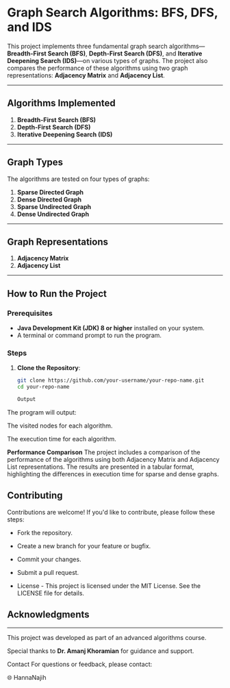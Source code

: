 # Graph Search Algorithms: BFS, DFS, and IDS

This project implements three fundamental graph search algorithms—**Breadth-First Search (BFS)**, **Depth-First Search (DFS)**, and **Iterative Deepening Search (IDS)**—on various types of graphs. The project also compares the performance of these algorithms using two graph representations: **Adjacency Matrix** and **Adjacency List**.

---

## Algorithms Implemented

1. **Breadth-First Search (BFS)**
2. **Depth-First Search (DFS)**
3. **Iterative Deepening Search (IDS)**

---

## Graph Types

The algorithms are tested on four types of graphs:

1. **Sparse Directed Graph**
2. **Dense Directed Graph**
3. **Sparse Undirected Graph**
4. **Dense Undirected Graph**

---

## Graph Representations

1. **Adjacency Matrix**
2. **Adjacency List**

---

## How to Run the Project

### Prerequisites

- **Java Development Kit (JDK) 8 or higher** installed on your system.
- A terminal or command prompt to run the program.

### Steps

1. **Clone the Repository**:
   ```bash
   git clone https://github.com/your-username/your-repo-name.git
   cd your-repo-name

   Output
The program will output:

The visited nodes for each algorithm.

The execution time for each algorithm.

**Performance Comparison**
The project includes a comparison of the performance of the algorithms using both Adjacency Matrix and Adjacency List representations. The results are presented in a tabular format, highlighting the differences in execution time for sparse and dense graphs.

## **Contributing**
Contributions are welcome! If you'd like to contribute, please follow these steps:

- Fork the repository.

- Create a new branch for your feature or bugfix.

- Commit your changes.

- Submit a pull request.

- License
      - This project is licensed under the MIT License. See the LICENSE file for details.

## **Acknowledgments**
---
This project was developed as part of an advanced algorithms course.

Special thanks to **Dr. Amanj Khoramian** for guidance and support.

Contact
For questions or feedback, please contact:

🌐 HannaNajih
